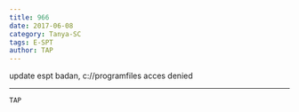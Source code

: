 ```yaml
---
title: 966
date: 2017-06-08
category: Tanya-SC
tags: E-SPT
author: TAP
---
```


update espt badan, c://programfiles acces denied

---



`TAP`
